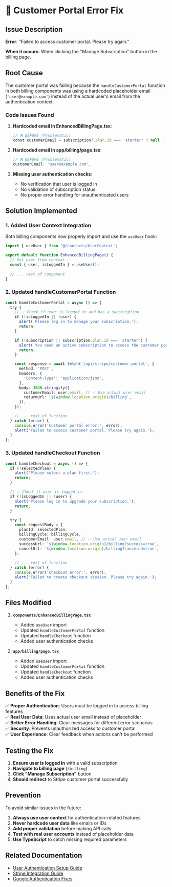# 🚨 Customer Portal Error Fix

## Issue Description

**Error**: "Failed to access customer portal. Please try again."

**When it occurs**: When clicking the "Manage Subscription" button in the billing page.

## Root Cause

The customer portal was failing because the `handleCustomerPortal` function in both billing components was using a hardcoded placeholder email (`'user@example.com'`) instead of the actual user's email from the authentication context.

### Code Issues Found

1. **Hardcoded email in EnhancedBillingPage.tsx**:
   ```typescript
   // ❌ BEFORE (Problematic)
   const customerEmail = subscription?.plan.id === 'starter' ? null : 'user@example.com';
   ```

2. **Hardcoded email in app/billing/page.tsx**:
   ```typescript
   // ❌ BEFORE (Problematic)
   customerEmail: 'user@example.com',
   ```

3. **Missing user authentication checks**:
   - No verification that user is logged in
   - No validation of subscription status
   - No proper error handling for unauthenticated users

## Solution Implemented

### 1. Added User Context Integration

Both billing components now properly import and use the `useUser` hook:

```typescript
import { useUser } from '@/contexts/UserContext';

export default function EnhancedBillingPage() {
  // Get user from context
  const { user, isLoggedIn } = useUser();
  
  // ... rest of component
}
```

### 2. Updated handleCustomerPortal Function

```typescript
const handleCustomerPortal = async () => {
  try {
    // ✅ Check if user is logged in and has a subscription
    if (!isLoggedIn || !user) {
      alert('Please log in to manage your subscription.');
      return;
    }

    if (!subscription || subscription.plan.id === 'starter') {
      alert('You need an active subscription to access the customer portal.');
      return;
    }

    const response = await fetch('/api/stripe/customer-portal', {
      method: 'POST',
      headers: {
        'Content-Type': 'application/json',
      },
      body: JSON.stringify({
        customerEmail: user.email, // ✅ Use actual user email
        returnUrl: `${window.location.origin}/billing`,
      }),
    });

    // ... rest of function
  } catch (error) {
    console.error('Customer portal error:', error);
    alert('Failed to access customer portal. Please try again.');
  }
};
```

### 3. Updated handleCheckout Function

```typescript
const handleCheckout = async () => {
  if (!selectedPlan) {
    alert('Please select a plan first.');
    return;
  }

  // ✅ Check if user is logged in
  if (!isLoggedIn || !user) {
    alert('Please log in to upgrade your subscription.');
    return;
  }

  try {
    const requestBody = {
      planId: selectedPlan,
      billingCycle: billingCycle,
      customerEmail: user.email, // ✅ Use actual user email
      successUrl: `${window.location.origin}/billing?success=true`,
      cancelUrl: `${window.location.origin}/billing?canceled=true`,
    };
    
    // ... rest of function
  } catch (error) {
    console.error('Checkout error:', error);
    alert('Failed to create checkout session. Please try again.');
  }
};
```

## Files Modified

1. **`components/EnhancedBillingPage.tsx`**
   - Added `useUser` import
   - Updated `handleCustomerPortal` function
   - Updated `handleCheckout` function
   - Added user authentication checks

2. **`app/billing/page.tsx`**
   - Added `useUser` import
   - Updated `handleCustomerPortal` function
   - Updated `handleCheckout` function
   - Added user authentication checks

## Benefits of the Fix

✅ **Proper Authentication**: Users must be logged in to access billing features  
✅ **Real User Data**: Uses actual user email instead of placeholder  
✅ **Better Error Handling**: Clear messages for different error scenarios  
✅ **Security**: Prevents unauthorized access to customer portal  
✅ **User Experience**: Clear feedback when actions can't be performed  

## Testing the Fix

1. **Ensure user is logged in** with a valid subscription
2. **Navigate to billing page** (`/billing`)
3. **Click "Manage Subscription"** button
4. **Should redirect** to Stripe customer portal successfully

## Prevention

To avoid similar issues in the future:

1. **Always use user context** for authentication-related features
2. **Never hardcode user data** like emails or IDs
3. **Add proper validation** before making API calls
4. **Test with real user accounts** instead of placeholder data
5. **Use TypeScript** to catch missing required parameters

## Related Documentation

- [User Authentication Setup Guide](../05-setup-guides/02-user-auth-setup.md)
- [Stripe Integration Guide](../03-integrations/01-stripe-integration.md)
- [Google Authentication Fixes](../05-setup-guides/GOOGLE_AUTH_FIXES.md)

